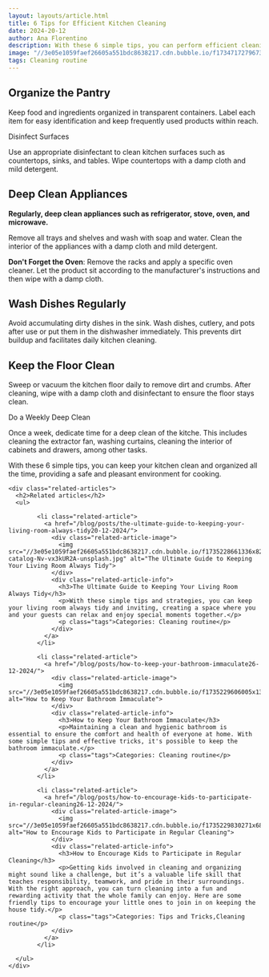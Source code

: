 ```yaml
---
layout: layouts/article.html
title: 6 Tips for Efficient Kitchen Cleaning
date: 2024-20-12
author: Ana Florentino
description: With these 6 simple tips, you can perform efficient cleaning and keep your kitchen immaculate.
image: "//3e05e1059faef26605a551bdc8638217.cdn.bubble.io/f1734717279673x194183628966472000/kitchen.png"
tags: Cleaning routine
---
```


## Organize the Pantry



Keep food and ingredients organized in transparent containers. Label each item for easy identification and keep frequently used products within reach.



Disinfect Surfaces



Use an appropriate disinfectant to clean kitchen surfaces such as countertops, sinks, and tables. Wipe countertops with a damp cloth and mild detergent.



## Deep Clean Appliances



**Regularly, deep clean appliances such as refrigerator, stove, oven, and microwave.**



Remove all trays and shelves and wash with soap and water. Clean the interior of the appliances with a damp cloth and mild detergent.



**Don't Forget the Oven**: Remove the racks and apply a specific oven cleaner. Let the product sit according to the manufacturer's instructions and then wipe with a damp cloth.



## Wash Dishes Regularly



Avoid accumulating dirty dishes in the sink. Wash dishes, cutlery, and pots after use or put them in the dishwasher immediately. This prevents dirt buildup and facilitates daily kitchen cleaning.



## Keep the Floor Clean



Sweep or vacuum the kitchen floor daily to remove dirt and crumbs. After cleaning, wipe with a damp cloth and disinfectant to ensure the floor stays clean.

Do a Weekly Deep Clean



Once a week, dedicate time for a deep clean of the kitche. This includes cleaning the extractor fan, washing curtains, cleaning the interior of cabinets and drawers, among other tasks.



With these 6 simple tips, you can keep your kitchen clean and organized all the time, providing a safe and pleasant environment for cooking.


    <div class="related-articles">
      <h2>Related articles</h2>
      <ul>
        
            <li class="related-article">
              <a href="/blog/posts/the-ultimate-guide-to-keeping-your-living-room-always-tidy20-12-2024/">
                <div class="related-article-image">
                  <img src="//3e05e1059faef26605a551bdc8638217.cdn.bubble.io/f1735228661336x825098914528422400/thought-catalog-Nv-vx3kUR2A-unsplash.jpg" alt="The Ultimate Guide to Keeping Your Living Room Always Tidy">
                </div>
                <div class="related-article-info">
                  <h3>The Ultimate Guide to Keeping Your Living Room Always Tidy</h3>
                  <p>With these simple tips and strategies, you can keep your living room always tidy and inviting, creating a space where you and your guests can relax and enjoy special moments together.</p>
                  <p class="tags">Categories: Cleaning routine</p>
                </div>
              </a>
            </li>
          
            <li class="related-article">
              <a href="/blog/posts/how-to-keep-your-bathroom-immaculate26-12-2024/">
                <div class="related-article-image">
                  <img src="//3e05e1059faef26605a551bdc8638217.cdn.bubble.io/f1735229606005x136130512563203970/bathroom.png" alt="How to Keep Your Bathroom Immaculate">
                </div>
                <div class="related-article-info">
                  <h3>How to Keep Your Bathroom Immaculate</h3>
                  <p>Maintaining a clean and hygienic bathroom is essential to ensure the comfort and health of everyone at home. With some simple tips and effective tricks, it's possible to keep the bathroom immaculate.</p>
                  <p class="tags">Categories: Cleaning routine</p>
                </div>
              </a>
            </li>
          
            <li class="related-article">
              <a href="/blog/posts/how-to-encourage-kids-to-participate-in-regular-cleaning26-12-2024/">
                <div class="related-article-image">
                  <img src="//3e05e1059faef26605a551bdc8638217.cdn.bubble.io/f1735229830271x681591647694456000/d7a35a818adf866417a59dd8009d8e86.png" alt="How to Encourage Kids to Participate in Regular Cleaning">
                </div>
                <div class="related-article-info">
                  <h3>How to Encourage Kids to Participate in Regular Cleaning</h3>
                  <p>Getting kids involved in cleaning and organizing might sound like a challenge, but it’s a valuable life skill that teaches responsibility, teamwork, and pride in their surroundings. With the right approach, you can turn cleaning into a fun and rewarding activity that the whole family can enjoy. Here are some friendly tips to encourage your little ones to join in on keeping the house tidy.</p>
                  <p class="tags">Categories: Tips and Tricks,Cleaning routine</p>
                </div>
              </a>
            </li>
          
      </ul>
    </div>
    